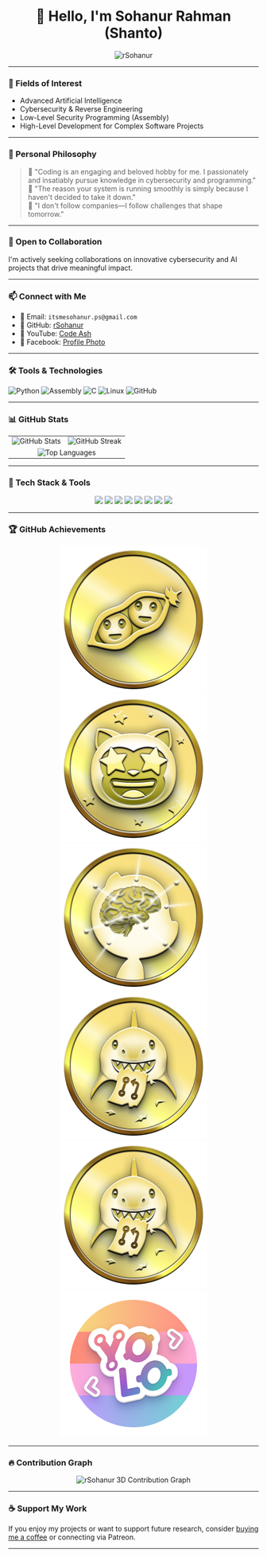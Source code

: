 <h1 align="center">👋 Hello, I'm Sohanur Rahman (Shanto)</h1>

<p align="center">
  <img src="https://komarev.com/ghpvc/?username=rSohanur&label=Profile%20views&color=0e75b6&style=flat" alt="rSohanur" />
</p>


---

### 🧠 Fields of Interest
- Advanced Artificial Intelligence  
- Cybersecurity & Reverse Engineering  
- Low-Level Security Programming (Assembly)  
- High-Level Development for Complex Software Projects

---

### 🎤 Personal Philosophy
> 💬 "Coding is an engaging and beloved hobby for me. I passionately and insatiably pursue knowledge in cybersecurity and programming."  
> 💬 "The reason your system is running smoothly is simply because I haven't decided to take it down."  
> 💬 "I don't follow companies—I follow challenges that shape tomorrow."

---

### 💼 Open to Collaboration
I'm actively seeking collaborations on innovative cybersecurity and AI projects that drive meaningful impact.

---

### 📫 Connect with Me
- 📧 Email: `itsmesohanur.ps@gmail.com`  
- 🧠 GitHub: [rSohanur](https://github.com/rSohanur)  
- 🎥 YouTube: [Code Ash](https://www.youtube.com/@SOHANURJOD)
- 💬 Facebook: [Profile Photo](https://www.facebook.com/itsmeSohanur)

---

### 🛠️ Tools & Technologies
![Python](https://img.shields.io/badge/Python-3776AB?style=for-the-badge&logo=python&logoColor=white)
![Assembly](https://img.shields.io/badge/Assembly-525252?style=for-the-badge)
![C](https://img.shields.io/badge/C-00599C?style=for-the-badge&logo=c&logoColor=white)
![Linux](https://img.shields.io/badge/Linux-FCC624?style=for-the-badge&logo=linux&logoColor=black)
![GitHub](https://img.shields.io/badge/GitHub-181717?style=for-the-badge&logo=github&logoColor=white)

---

### 📊 GitHub Stats

<div align="center">
  <table>
    <tr>
      <td>
        <img src="https://github-readme-stats.vercel.app/api?username=rSohanur&show_icons=true&theme=radical&hide=issues&count_private=true" alt="GitHub Stats" />
      </td>
      <td>
        <img src="https://github-readme-streak-stats.herokuapp.com/?user=rSohanur&theme=radical" alt="GitHub Streak" />
      </td>
    </tr>
    <tr>
      <td colspan="2" align="center">
        <img src="https://github-readme-stats.vercel.app/api/top-langs/?username=rSohanur&layout=compact&theme=radical&langs_count=8" alt="Top Languages" />
      </td>
    </tr>
  </table>
</div>

---

### 🧰 Tech Stack & Tools

<p align="center">
  <img src="https://img.shields.io/badge/Python-3776AB?style=for-the-badge&logo=python&logoColor=white" />
  <img src="https://img.shields.io/badge/C++-00599C?style=for-the-badge&logo=c%2B%2B&logoColor=white" />
  <img src="https://img.shields.io/badge/Next.js-000000?style=for-the-badge&logo=next.js&logoColor=white" />
  <img src="https://img.shields.io/badge/Assembly-525252?style=for-the-badge" />
  <img src="https://img.shields.io/badge/Linux-FCC624?style=for-the-badge&logo=linux&logoColor=black" />
  <img src="https://img.shields.io/badge/GitHub-181717?style=for-the-badge&logo=github&logoColor=white" />
  <img src="https://img.shields.io/badge/Bash-4EAA25?style=for-the-badge&logo=gnubash&logoColor=white" />
  <img src="https://img.shields.io/badge/VSCode-007ACC?style=for-the-badge&logo=visual-studio-code&logoColor=white" />
</p>

---

### 🏆 GitHub Achievements

<p align="center">
  <img src="https://github.com/Schweinepriester/github-profile-achievements/raw/main/images/tiers/pair-extraordinaire-gold.png" />
  <img src="https://github.com/Schweinepriester/github-profile-achievements/raw/main/images/tiers/starstruck-gold.png" />
  <img src="https://github.com/Schweinepriester/github-profile-achievements/raw/main/images/tiers/galaxy-brain-gold.png" />
  <img src="https://github.com/Schweinepriester/github-profile-achievements/raw/main/images/tiers/pull-shark-gold.png" />
  <img src="https://github.com/Schweinepriester/github-profile-achievements/raw/main/images/tiers/pull-shark-gold.png" />
  <img src="https://github.com/Schweinepriester/github-profile-achievements/raw/main/images/yolo-default.png" />
</p>

---

### 🔥 Contribution Graph

<p align="center">
  <img src="https://github.com/rSohanur/rSohanur/blob/main/profile-3d-contrib/profile-night-rainbow.svg" alt="rSohanur 3D Contribution Graph" />
</p>


---

### ☕ Support My Work
If you enjoy my projects or want to support future research, consider [buying me a coffee](buymeacoffee.com/alexshanto) or connecting via Patreon.

---

